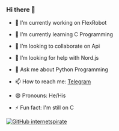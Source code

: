 ### Hi there 👋


- 🔭 I’m currently working on FlexRobot
- 🌱 I’m currently learning C Programming
- 👯 I’m looking to collaborate on Api 
- 🤔 I’m looking for help with Nord.js
- 💬 Ask me about Python Programming
- 📫 How to reach me: [Telegram](https://t.me/Sudologs)
- 😄 Pronouns: He/His

- ⚡ Fun fact: I'm still on C 







[![GitHub internetspirate](https://img.shields.io/github/followers/internetspirate?label=follow&style=social)](https://github.com/internetspirate)
